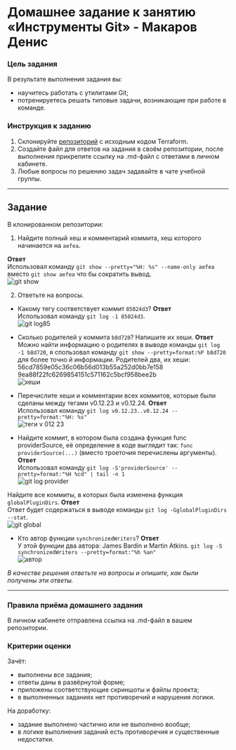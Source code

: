 # Домашнее задание к занятию «Инструменты Git» - Макаров Денис

### Цель задания

В результате выполнения задания вы:

* научитесь работать с утилитами Git;
* потренируетесь решать типовые задачи, возникающие при работе в команде.
  
### Инструкция к заданию

1. Склонируйте [репозиторий](https://github.com/hashicorp/terraform) с исходным кодом Terraform.
2. Создайте файл для ответов на задания в своём репозитории, после выполнения прикрепите ссылку на .md-файл с ответами в личном кабинете.
3. Любые вопросы по решению задач задавайте в чате учебной группы.

------

## Задание

В клонированном репозитории:

1. Найдите полный хеш и комментарий коммита, хеш которого начинается на `aefea`.

**Ответ**</br>
  Использовал команду ```git show --pretty="%H: %s" --name-only aefea``` вместо ```git show aefea``` что бы сократить вывод.</br>
![git show](https://github.com/Makarov-Denis/git_tools.git1/assets/148921246/5fa0711e-d54e-4b00-b059-cdcef9bfc438) </br>

2. Ответьте на вопросы.

* Какому тегу соответствует коммит `85024d3`?
**Ответ**</br>
  Использовал команду  ```git log -1 85024d3```.</br>
![git log85](https://github.com/Makarov-Denis/git_tools.git1/assets/148921246/7086e39a-7f2f-4131-a15b-9b8e6804f5e5) </br>
  
* Сколько родителей у коммита `b8d720`? Напишите их хеши.
**Ответ**</br>
  Можно найти информацию о родителях в выводе команды ```git log -1 b8d720```, я спользовал команду ```git show --pretty=format:%P b8d720``` для более точно й информации. Родителей два, их хеши:</br>56cd7859e05c36c06b56d013b55a252d0bb7e158 </br>9ea88f22fc6269854151c571162c5bcf958bee2b</br>
  ![хеши](https://github.com/Makarov-Denis/git_tools.git1/assets/148921246/bbb183b3-f434-4925-b37a-d85776c299f1) </br>

* Перечислите хеши и комментарии всех коммитов, которые были сделаны между тегами v0.12.23 и v0.12.24.
**Ответ**</br>
  Использовал команду ```git log v0.12.23..v0.12.24 --pretty=format:"%H: %s"```</br>
![теги v 012 23](https://github.com/Makarov-Denis/git_tools.git1/assets/148921246/4dec55f8-86e8-4d8b-b684-58023c1228c2) </br>
  
* Найдите коммит, в котором была создана функция func providerSource, её определение в коде выглядит так:  `func providerSource(...)` (вместо троеточия перечислены аргументы).
**Ответ**</br>
  Использовал команду ```git log -S'providerSource' --pretty=format:"%H %cd" | tail -n 1```</br>
 ![git log provider](https://github.com/Makarov-Denis/git_tools.git1/assets/148921246/9e9a2573-172a-461c-9403-b9282ac81f13) </br>
 
Найдите все коммиты, в которых была изменена функция `globalPluginDirs`.
**Ответ**</br>
  Ответ будет содержаться в выводе команды ```git log -GglobalPluginDirs --stat```.</br>
![git global](https://github.com/Makarov-Denis/git_tools.git1/assets/148921246/c0ee895e-8aff-4be5-9182-496a2d2adb2d) </br>

* Кто автор функции `synchronizedWriters`?
**Ответ**</br>
  У этой функции два автора:  James Bardin и Martin Atkins. ```git log -S synchronizedWriters --pretty=format:"%h %an"``` </br>
![автор](https://github.com/Makarov-Denis/git_tools.git1/assets/148921246/6f0e7434-0c1f-48e5-92ea-98474c425c57) </br>

*В качестве решения ответьте на вопросы и опишите, как были получены эти ответы.*

---

### Правила приёма домашнего задания

В личном кабинете отправлена ссылка на .md-файл в вашем репозитории.

### Критерии оценки

Зачёт:

* выполнены все задания;
* ответы даны в развёрнутой форме;
* приложены соответствующие скриншоты и файлы проекта;
* в выполненных заданиях нет противоречий и нарушения логики.

На доработку:

* задание выполнено частично или не выполнено вообще;
* в логике выполнения заданий есть противоречия и существенные недостатки.
